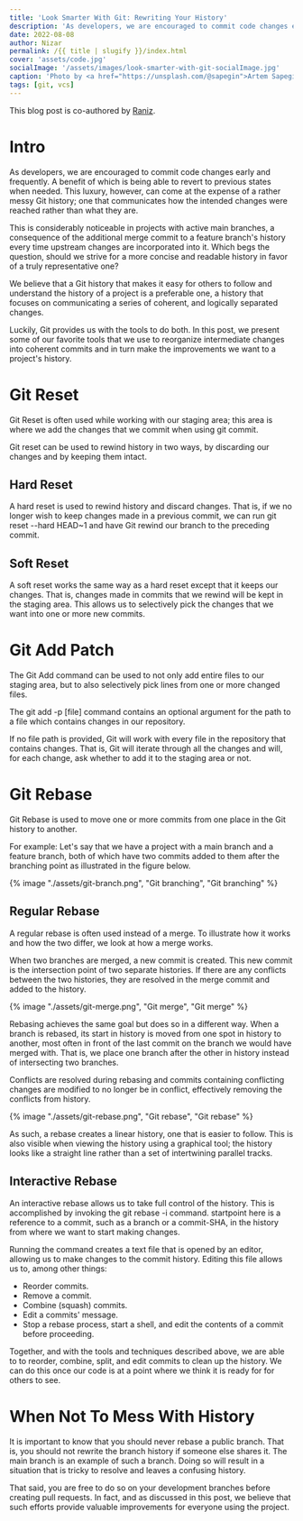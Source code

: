```yaml
---
title: 'Look Smarter With Git: Rewriting Your History'
description: 'As developers, we are encouraged to commit code changes early and frequently. A benefit of which is being able to revert to previous states when needed. This luxury, however, can come at the expense of a rather messy Git history; one that communicates how the intended changes were reached rather than what they are.'
date: 2022-08-08
author: Nizar
permalink: /{{ title | slugify }}/index.html
cover: 'assets/code.jpg'
socialImage: '/assets/images/look-smarter-with-git-socialImage.jpg'
caption: 'Photo by <a href="https://unsplash.com/@sapegin">Artem Sapegin</a> on <a href="https://unsplash.com/photos/b18TRXc8UPQ">Unsplash</a>'
tags: [git, vcs]
---
```

This blog post is co-authored by [Raniz](https://raniz.blog/).

# Intro
As developers, we are encouraged to commit code changes early and frequently. A benefit of which is being able to revert to previous states when needed. This luxury, however, can come at the expense of a rather messy Git history; one that communicates how the intended changes were reached rather than what they are.

This is considerably noticeable in projects with active main branches, a consequence of the additional merge commit to a feature branch's history every time upstream changes are incorporated into it. Which begs the question, should we strive for a more concise and readable history in favor of a truly representative one?

We believe that a Git history that makes it easy for others to follow and understand the history of a project is a preferable one, a history that focuses on communicating a series of coherent, and logically separated changes.

Luckily, Git provides us with the tools to do both. In this post, we present some of our favorite tools that we use to reorganize intermediate changes into coherent commits and in turn make the improvements we want to a project's history.

# Git Reset
Git Reset is often used while working with our staging area; this area is where we add the changes that we commit when using git commit.

Git reset can be used to rewind history in two ways, by discarding our changes and by keeping them intact.

## Hard Reset
A hard reset is used to rewind history and discard changes. That is, if we no longer wish to keep changes made in a previous commit, we can run git reset --hard HEAD~1 and have Git rewind our branch to the preceding commit.

## Soft Reset
A soft reset works the same way as a hard reset except that it keeps our changes. That is, changes made in commits that we rewind will be kept in the staging area. This allows us to selectively pick the changes that we want into one or more new commits.

# Git Add Patch
The Git Add command can be used to not only add entire files to our staging area, but to also selectively pick lines from one or more changed files.

The git add -p [file] command contains an optional argument for the path to a file which contains changes in our repository.

If no file path is provided, Git will work with every file in the repository that contains changes. That is, Git will iterate through all the changes and will, for each change, ask whether to add it to the staging area or not.

# Git Rebase
Git Rebase is used to move one or more commits from one place in the Git history to another.

For example: Let's say that we have a project with a main branch and a feature branch, both of which have two commits added to them after the branching point as illustrated in the figure below.

{% image "./assets/git-branch.png", "Git branching", "Git branching" %}

## Regular Rebase
A regular rebase is often used instead of a merge. To illustrate how it works and how the two differ, we look at how a merge works.

When two branches are merged, a new commit is created. This new commit is the intersection point of two separate histories. If there are any conflicts between the two histories, they are resolved in the merge commit and added to the history.

{% image "./assets/git-merge.png", "Git merge", "Git merge" %}

Rebasing achieves the same goal but does so in a different way. When a branch is rebased, its start in history is moved from one spot in history to another, most often in front of the last commit on the branch we would have merged with. That is, we place one branch after the other in history instead of intersecting two branches.

Conflicts are resolved during rebasing and commits containing conflicting changes are modified to no longer be in conflict, effectively removing the conflicts from history.

{% image "./assets/git-rebase.png", "Git rebase", "Git rebase" %}

As such, a rebase creates a linear history, one that is easier to follow. This is also visible when viewing the history using a graphical tool; the history looks like a straight line rather than a set of intertwining parallel tracks.

## Interactive Rebase
An interactive rebase allows us to take full control of the history. This is accomplished by invoking the git rebase -i <startpoint> command. startpoint here is a reference to a commit, such as a branch or a commit-SHA, in the history from where we want to start making changes.

Running the command creates a text file that is opened by an editor, allowing us to make changes to the commit history. Editing this file allows us to, among other things:
- Reorder commits.
- Remove a commit.
- Combine (squash) commits.
- Edit a commits' message.
- Stop a rebase process, start a shell, and edit the contents of a commit before proceeding.

Together, and with the tools and techniques described above, we are able to to reorder, combine, split, and edit commits to clean up the history. We can do this once our code is at a point where we think it is ready for for others to see.

# When Not To Mess With History
It is important to know that you should never rebase a public branch. That is, you should not rewrite the branch history if someone else shares it. The main branch is an example of such a branch. Doing so will result in a situation that is tricky to resolve and leaves a confusing history.

That said, you are free to do so on your development branches before creating pull requests. In fact, and as discussed in this post, we believe that such efforts provide valuable improvements for everyone using the project.
